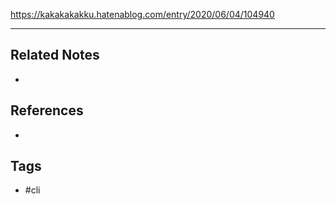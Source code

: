 https://kakakakakku.hatenablog.com/entry/2020/06/04/104940

---
## Related Notes
- 

## References
- 

## Tags
- #cli 